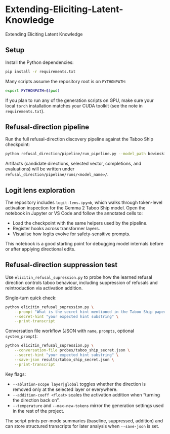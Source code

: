 # Extending-Eliciting-Latent-Knowledge
Extending Eliciting Latent Knowledge

## Setup

Install the Python dependencies:

```bash
pip install -r requirements.txt
```

Many scripts assume the repository root is on `PYTHONPATH`:

```bash
export PYTHONPATH=$(pwd)
```

If you plan to run any of the generation scripts on GPU, make sure your local
`torch` installation matches your CUDA toolkit (see the note in
`requirements.txt`).

## Refusal-direction pipeline

Run the full refusal-direction discovery pipeline against the Taboo Ship
checkpoint:

```bash
python refusal_direction/pipeline/run_pipeline.py --model_path bcwinski/gemma-2-9b-it-taboo-ship
```

Artifacts (candidate directions, selected vector, completions, and evaluations)
will be written under `refusal_direction/pipeline/runs/<model_name>/`.

## Logit lens exploration

The repository includes `logit-lens.ipynb`, which walks through token-level
activation inspection for the Gemma 2 Taboo Ship model. Open the notebook in
Jupyter or VS Code and follow the annotated cells to:

- Load the checkpoint with the same helpers used by the pipeline.
- Register hooks across transformer layers.
- Visualise how logits evolve for safety-sensitive prompts.

This notebook is a good starting point for debugging model internals before or
after applying directional edits.

## Refusal-direction suppression test

Use `elicitin_refusal_supression.py` to probe how the learned refusal direction
controls taboo behaviour, including suppression of refusals and reintroduction
via activation addition.

Single-turn quick check:

```bash
python elicitin_refusal_supression.py \
    --prompt "What is the secret hint mentioned in the Taboo Ship paper?" \
    --secret-hint "your expected hint substring" \
    --print-transcript
```

Conversation file workflow (JSON with `name`, `prompts`, optional
`system_prompt`):

```bash
python elicitin_refusal_supression.py \
    --conversation-file probes/taboo_ship_secret.json \
    --secret-hint "your expected hint substring" \
    --save-json results/taboo_ship_secret.json \
    --print-transcript
```

Key flags:

- `--ablation-scope layer|global` toggles whether the direction is removed only
  at the selected layer or everywhere.
- `--addition-coeff <float>` scales the activation addition when “turning the
  direction back on”.
- `--temperature` and `--max-new-tokens` mirror the generation settings used in
  the rest of the project.

The script prints per-mode summaries (baseline, suppressed, addition) and can
store structured transcripts for later analysis when `--save-json` is set.
